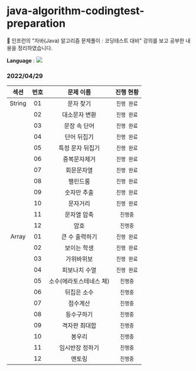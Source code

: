 # java-algorithm-codingtest-preparation

🚀 인프런의 "자바(Java) 알고리즘 문제풀이 : 코딩테스트 대비" 강의를 보고 공부한 내용을 정리하였습니다.

<b>Language</b> : <img src="https://img.shields.io/badge/Java-007396?style=flat-square&logo=Java&logoColor=white"/></a>


### 2022/04/29 

| 섹션 | 번호 | 문제 이름 | 진행 현황 |
|:------:|:----:|:---------:|:---------:|
| String | 01 | 문자 찾기 |`진행 완료`|
|  | 02 | 대소문자 변환 |`진행 완료`|
|  | 03 | 문장 속 단어 |`진행 완료`|
|  | 04 | 단어 뒤집기 |`진행 완료`|
|  | 05 | 특정 문자 뒤집기 |`진행 완료`|
|  | 06 | 중복문자제거 |`진행 완료`|
|  | 07 | 회문문자열 |`진행 완료`|
|  | 08 | 팰린드룸 |`진행 완료`|
|  | 09 | 숫자만 추출 |`진행 완료`|
|  | 10 | 문자거리 |`진행 완료`|
|  | 11 | 문자열 압축 |`진행중`|
|  | 12 | 암호 |`진행중`|
| Array | 01 | 큰 수 출력하기 |`진행 완료`|
|  | 02 | 보이는 학생 |`진행 완료`|
|  | 03 | 가위바위보 |`진행 완료`|
|  | 04 | 피보나치 수열 |`진행 완료`|
|  | 05 | 소수(에라토스테네스 체) |`진행중`|
|  | 06 | 뒤집은 소수 |`진행중`|
|  | 07 | 점수계산 |`진행중`|
|  | 08 | 등수구하기 |`진행중`|
|  | 09 | 격자판 최대합 |`진행중`|
|  | 10 | 봉우리 |`진행중`|
|  | 11 | 임시반장 정하기 |`진행중`|
|  | 12 | 멘토링 |`진행중`|